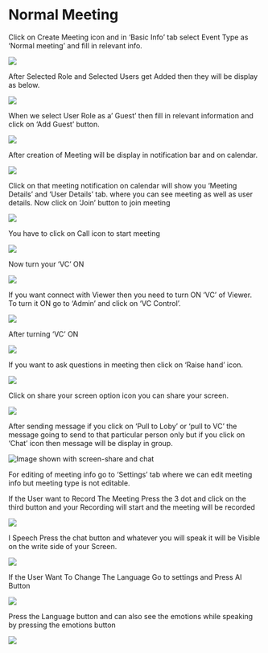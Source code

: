 # Normal Meeting

Click on Create Meeting icon and in ‘Basic Info’ tab select Event Type as ‘Normal meeting’ and fill in relevant info.

![](../../.gitbook/assets/11.png)

After Selected Role and Selected Users get Added then they will be display as below.

![](../../.gitbook/assets/12.png)

When we select User Role as a’ Guest’ then fill in relevant information and click on ‘Add Guest’ button.

![](../../.gitbook/assets/13.png)

After creation of Meeting will be display in notification bar and on calendar.

![](../../.gitbook/assets/14.png)

Click on that meeting notification on calendar will show you ‘Meeting Details’ and ‘User Details’ tab. where you can see meeting as well as user details. Now click on ‘Join’ button to join meeting

![](../../.gitbook/assets/image%20%28130%29.png)

You have to click on Call icon to start meeting

![](../../.gitbook/assets/image%20%28153%29.png)

Now turn your ‘VC’ ON

![](../../.gitbook/assets/image%20%28107%29.png)

If you want connect with Viewer then you need to turn ON ‘VC’ of Viewer. To turn it ON go to ‘Admin’ and click on ‘VC Control’.

![](../../.gitbook/assets/image%20%28208%29.png)

After turning ‘VC’ ON

![](../../.gitbook/assets/image%20%28109%29.png)

If you want to ask questions in meeting then click on ‘Raise hand’ icon.

![](../../.gitbook/assets/image%20%28230%29.png)

Click on share your screen option icon you can share your screen.

![](../../.gitbook/assets/popup_ss.png)

After sending message if you click on ‘Pull to Loby’ or ‘pull to VC’ the message going to send to that particular person only but if you click on ‘Chat’ icon then message will be display in group.

![Image shown with screen-share and chat](../../.gitbook/assets/image%20%28179%29.png)

For editing of meeting info go to ‘Settings’ tab where we can edit meeting info but meeting type is not editable.

If the User want to Record The Meeting Press the 3 dot and click on the third button and your Recording will start and the meeting will be recorded

![](../../.gitbook/assets/image%20%2884%29.png)

I Speech Press the chat button and whatever you will speak it will be Visible on the write side of your Screen.

![](../../.gitbook/assets/image%20%28269%29.png)

If the User Want To Change The Language Go to settings and Press AI Button

![](../../.gitbook/assets/image%20%28110%29.png)

Press the Language button and can also see the emotions while speaking by pressing the emotions button  
  


![](../../.gitbook/assets/image%20%2825%29.png)



